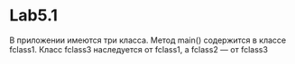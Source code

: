 # Lab5.1 
В приложении имеются три класса. Метод main() содержится в классе fclass1.
Класс fclass3 наследуется от fclass1, а fclass2 — от
fclass3
